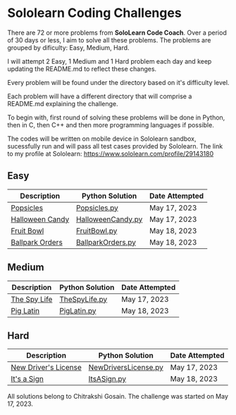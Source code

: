# Sololearn Coding Challenges

There are 72 or more problems from **SoloLearn Code Coach**. Over a period of 30 days or less, I aim to solve all these problems.
The problems are grouped by dificulty: Easy, Medium, Hard.

I will attempt 2 Easy, 1 Medium and 1 Hard problem each day and keep updating the README.md to reflect these changes.

Every problem will be found under the directory based on it's difficulty level.

Each problem will have a different directory that will comprise a README.md explaining the challenge.

To begin with, first round of solving these problems will be done in Python, then in C, then C++ and then more programming languages if possible.

The codes will be written on mobile device in Sololearn sandbox, sucessfully run and will pass all test cases provided by Sololearn. The link to my profile at Sololearn: <https://www.sololearn.com/profile/29143180>

## Easy

| Description                                        | Python Solution                                               | Date Attempted |
| -------------------------------------------------- | ------------------------------------------------------------- | -------------- |
| [Popsicles](Easy/Popsicles/README.md)            | [Popsicles.py](Easy/Popsicles/popsicles.py)                 | May 17, 2023   |
| [Halloween Candy](Easy/HalloweenCandy/README.md) | [HalloweenCandy.py](Easy/HalloweenCandy/halloween_candy.py) | May 17, 2023   |
| [Fruit Bowl](Easy/FruitBowl/README.md) | [FruitBowl.py](Easy/HalloweenCandy/fruit_bowl.py) | May 18, 2023   |
| [Ballpark Orders](Easy/BallparkOrders/README.md) | [BallparkOrders.py](Easy/HalloweenCandy/ballpark_orders.py) | May 18, 2023   |

## Medium

| Description                                   | Python Solution                                      | Date Attempted |
| --------------------------------------------- | ---------------------------------------------------- | -------------- |
| [The Spy Life](Medium/TheSpyLife/README.md) | [TheSpyLife.py](Medium/TheSpyLife/the_spy_life.py) | May 17, 2023   |
| [Pig Latin](Medium/PigLatin/README.md) | [PigLatin.py](Medium/PigLatin/pig_latin.py) | May 18, 2023   |

## Hard

| Description                                                | Python Solution                                                         | Date Attempted |
| ---------------------------------------------------------- | ----------------------------------------------------------------------- | -------------- |
| [New Driver's License](Hard/NewDriversLicense/README.md) | [NewDriversLicense.py](Hard/NewDriversLicense/new_drivers_license.py) | May 17, 2023   |
| [It's a Sign](Hard/ItsASign/README.md) | [ItsASign.py](Hard/NewDriversLicense/its_a_sign.py) | May 18, 2023   |

All solutions belong to Chitrakshi Gosain. The challenge was started on May 17, 2023.
